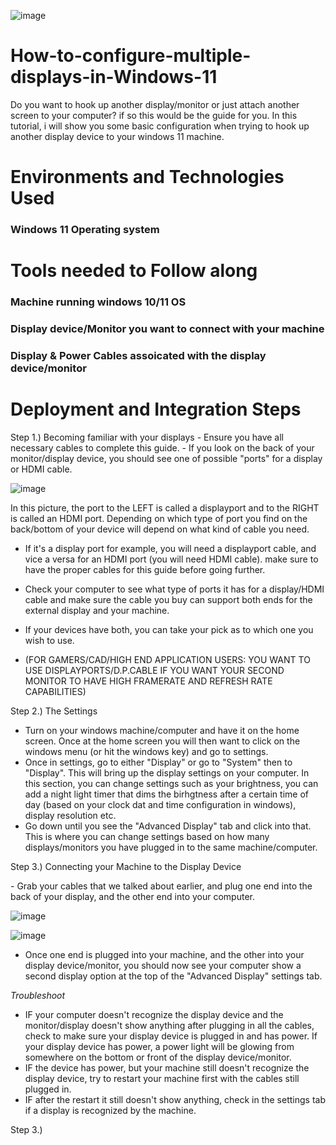 ![image](https://github.com/xned1oox/How-to-configure-multiple-displays-in-Windows-11/assets/142749625/b7be22e4-35d4-420c-961d-b65f4126a153)


# How-to-configure-multiple-displays-in-Windows-11
Do you want to hook up another display/monitor or just attach another screen to your computer? if so this would be the guide for you. In this tutorial, i will show you some basic configuration when trying to hook up another display device to your windows 11 machine.


<h1>Environments and Technologies Used</h1>
<h3>Windows 11 Operating system</h3>

<h1>Tools needed to Follow along</h1>
<h3>Machine running windows 10/11 OS</h3>
<h3>Display device/Monitor you want to connect with your machine</h3>
<h3>Display & Power Cables assoicated with the display device/monitor</h3>

<h1>Deployment and Integration Steps</h1>
<p>
Step 1.) Becoming familiar with your displays
- Ensure you have all necessary cables to complete this guide.
- If you look on the back of your monitor/display device, you should see one of possible "ports" for a display or HDMI cable.
</p>

![image](https://github.com/xned1oox/How-to-configure-multiple-displays-in-Windows-11/assets/142749625/13fa7550-61a3-4349-9652-0207e6f06a55)


In this picture, the port to the LEFT is called a displayport and to the RIGHT is called an HDMI port. Depending on which type of port you find on the back/bottom of your device will depend on what kind of cable you need. 
- If it's a display port for example, you will need a displayport cable, and vice a versa for an HDMI port (you will need HDMI cable). make sure to have the proper cables for this guide before going further.
- Check your computer to see what type of ports it has for a display/HDMI cable and make sure the cable you buy can support both ends for the external display and your machine.
- If your devices have both, you can take your pick as to which one you wish to use.

- (FOR GAMERS/CAD/HIGH END APPLICATION USERS: YOU WANT TO USE DISPLAYPORTS/D.P.CABLE IF YOU WANT YOUR SECOND MONITOR TO HAVE HIGH FRAMERATE AND REFRESH RATE CAPABILITIES)

Step 2.) The Settings
- Turn on your windows machine/computer and have it on the home screen. Once at the home screen you will then want to click on the windows menu (or hit the windows key) and go to settings.
- Once in settings, go to either "Display" or go to "System" then to "Display". This will bring up the display settings on your computer. In this section, you can change settings such as your brightness, you can add a night light timer that dims the birhgtness after a certain time of day (based on your clock dat and time configuration in windows), display resolution etc.
- Go down until you see the "Advanced Display" tab and click into that. This is where you can change settings based on how many displays/monitors you have plugged in to the same machine/computer.

Step 3.) Connecting your Machine to the Display Device
<p>
- Grab your cables that we talked about earlier, and plug one end into the back of your display, and the other end into your computer.
</p>

![image](https://github.com/xned1oox/How-to-configure-multiple-displays-in-Windows-11/assets/142749625/10267380-acff-484f-acf2-94a98cb42415)

![image](https://github.com/xned1oox/How-to-configure-multiple-displays-in-Windows-11/assets/142749625/b89c6b31-78bf-4a8b-b720-d97a91f92dc7)

- Once one end is plugged into your machine, and the other into your display device/monitor, you should now see your computer show a second display option at the top of the "Advanced Display" settings tab.

*Troubleshoot*
- IF your computer doesn't recognize the display device and the monitor/display doesn't show anything after plugging in all the cables, check to make sure your display device is plugged in and has power. If your display device has power, a power light will be glowing from somewhere on the bottom or front of the display device/monitor.
- IF the device has power, but your machine still doesn't recognize the display device, try to restart your machine first with the cables still plugged in.
- IF after the restart it still doesn't show anything, check in the settings tab if a display is recognized by the machine.
   
Step 3.) 





